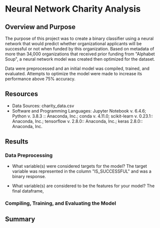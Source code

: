 # Neural Network Charity Analysis
## Overview and Purpose
The purpose of this project was to create a binary classifier using a neural network that would predict whether organizational applicants will be successful or not when funded by this organization.  Based on metadata of more than 34,000 organizations that received prior funding from "Alphabet Soup", a neural network model was created then optimized for the dataset.  

Data were preprocessed and an initial model was compiled, trained, and evaluated.  Attempts to optimize the model were made to increase its performance above 75% accuracy.

## Resources
- Data Sources: charity_data.csv
- Software and Programming Languages: Jupyter Notebook v. 6.4.6; Python v. 3.8.3 :: Anaconda, Inc.; conda v. 4.11.0; scikit-learn v. 0.23.1:: Anaconda, Inc.; tensorflow v. 2.8.0:: Anaconda, Inc.; keras 2.8.0:: Anaconda, Inc.

## Results
### **Data Preprocessing**
 - What variable(s) were considered targets for the model?  The target variable was represented in the column "IS_SUCCESSFUL" and was a binary response.

 - What variable(s) are considered to be the features for your model?  The final dataframe, 


### **Compiling, Training, and Evaluating the Model**


## Summary

